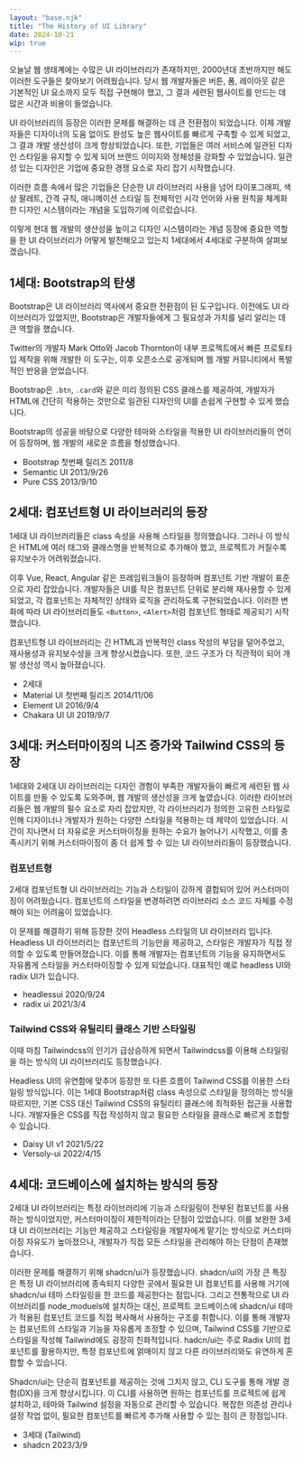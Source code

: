 ```yaml
---
layout: "base.njk"
title: "The History of UI Library"
date: 2024-10-21
wip: true
---
```


오늘날 웹 생태계에는 수많은 UI 라이브러리가 존재하지만, 2000년대 초반까지만 해도 이러한 도구들은 찾아보기 어려웠습니다.
당시 웹 개발자들은 버튼, 폼, 레이아웃 같은 기본적인 UI 요소까지 모두 직접 구현해야 했고, 그 결과 세련된 웹사이트를 만드는 데 많은 시간과 비용이 들었습니다.

UI 라이브러리의 등장은 이러한 문제를 해결하는 데 큰 전환점이 되었습니다.
이제 개발자들은 디자이너의 도움 없이도 완성도 높은 웹사이트를 빠르게 구축할 수 있게 되었고, 그 결과 개발 생산성이 크게 향상되었습니다.
또한, 기업들은 여러 서비스에 일관된 디자인 스타일을 유지할 수 있게 되어 브랜드 이미지와 정체성을 강화할 수 있었습니다. 일관성 있는 디자인은 기업에 중요한 경쟁 요소로 자리 잡기 시작했습니다.

이러한 흐름 속에서 많은 기업들은 단순한 UI 라이브러리 사용을 넘어 타이포그래피, 색상 팔레트, 간격 규칙, 애니메이션 스타일 등 전체적인 시각 언어와 사용 원칙을 체계화한 디자인 시스템이라는 개념을 도입하기에 이르렀습니다.

이렇게 현대 웹 개발의 생산성을 높이고 디자인 시스템이라는 개념 등장에 중요한 역할을 한 UI 라이브러리가 어떻게 발전해오고 있는지 1세대에서 4세대로 구분하여 살펴보겠습니다.

## 1세대: Bootstrap의 탄생

Bootstrap은 UI 라이브러리 역사에서 중요한 전환점이 된 도구입니다. 이전에도 UI 라이브러리가 있었지만, Bootstrap은 개발자들에게 그 필요성과 가치를 널리 알리는 데 큰 역할을 했습니다.

Twitter의 개발자 Mark Otto와 Jacob Thornton이 내부 프로젝트에서 빠른 프로토타입 제작을 위해 개발한 이 도구는, 이후 오픈소스로 공개되며 웹 개발 커뮤니티에서 폭발적인 반응을 얻었습니다.

Bootstrap은 `.btn`, `.card`와 같은 미리 정의된 CSS 클래스를 제공하여, 개발자가 HTML에 간단히 적용하는 것만으로 일관된 디자인의 UI를 손쉽게 구현할 수 있게 했습니다.

Bootstrap의 성공을 바탕으로 다양한 테마와 스타일을 적용한 UI 라이브러리들이 연이어 등장하며, 웹 개발의 새로운 흐름을 형성했습니다.

- Bootstrap 첫번째 릴리즈 2011/8
- Semantic UI 2013/9/26
- Pure CSS 2013/9/10

## 2세대: 컴포넌트형 UI 라이브러리의 등장

1세대 UI 라이브러리들은 class 속성을 사용해 스타일을 정의했습니다. 그러나 이 방식은 HTML에 여러 태그와 클래스명을 반복적으로 추가해야 했고, 프로젝트가 커질수록 유지보수가 어려워졌습니다.

이후 Vue, React, Angular 같은 프레임워크들이 등장하며 컴포넌트 기반 개발이 표준으로 자리 잡았습니다. 개발자들은 UI를 작은 컴포넌트 단위로 분리해 재사용할 수 있게 되었고, 각 컴포넌트는 자체적인 상태와 로직을 관리하도록 구현되었습니다. 이러한 변화에 따라 UI 라이브러리들도 `<Button>`, `<Alert>`처럼 컴포넌트 형태로 제공되기 시작했습니다.

컴포넌트형 UI 라이브러리는 긴 HTML과 반복적인 class 작성의 부담을 덜어주었고, 재사용성과 유지보수성을 크게 향상시켰습니다. 또한, 코드 구조가 더 직관적이 되어 개발 생산성 역시 높아졌습니다.

- 2세대
- Material UI 첫번째 릴리즈 2014/11/06
- Element UI 2016/9/4
- Chakara UI UI 2019/9/7

## 3세대: 커스터마이징의 니즈 증가와 Tailwind CSS의 등장

1세대와 2세대 UI 라이브러리는 디자인 경험이 부족한 개발자들이 빠르게 세련된 웹 사이트를 만들 수 있도록 도와주며, 웹 개발의 생산성을 크게 높였습니다. 이러한 라이브러리들은 웹 개발의 필수 요소로 자리 잡았지만, 각 라이브러리가 정의한 고유한 스타일로 인해 디자이너나 개발자가 원하는 다양한 스타일을 적용하는 데 제약이 있었습니다. 시간이 지나면서 더 자유로운 커스터마이징을 원하는 수요가 늘어나기 시작했고, 이를 충족시키기 위해 커스터마이징이 좀 더 쉽게 할 수 있는 UI 라이브러리들이 등장했습니다.

### 컴포넌트형

2세대 컴포넌트형 UI 라이브러리는 기능과 스타일이 강하게 결합되어 있어 커스터마이징이 어려웠습니다. 컴포넌트의 스타일을 변경하려면 라이브러리 소스 코드 자체를 수정해야 되는 어려움이 있었습니다.

이 문제를 해결하기 위해 등장한 것이 Headless 스타일의 UI 라이브러리 입니다. Headless UI 라이브러리는 컴포넌트의 기능만을 제공하고, 스타일은 개발자가 직접 정의할 수 있도록 만들어졌습니다. 이를 통해 개발자는 컴포넌트의 기능을 유지하면서도 자유롭게 스타일을 커스터마이징할 수 있게 되었습니다. 대표적인 예로 headless UI와 radix UI가 있습니다.

- headlessui 2020/9/24
- radix ui  2021/3/4

### Tailwind CSS와 유틸리티 클래스 기반 스타일링

이때 마침 Tailwindcss의 인기가 급상승하게 되면서 Tailwindcss를 이용해 스타일링을 하는 방식의 UI 라이브러리도 등장했습니다.

Headless UI의 유연함에 맞추어 등장한 또 다른 흐름이 Tailwind CSS를 이용한 스타일링 방식입니다. 이는 1세대 Bootstrap처럼 class 속성으로 스타일을 정의하는 방식을 따르지만, 기본 CSS 대신 Tailwind CSS의 유틸리티 클래스에 최적화된 접근을 사용합니다. 개발자들은 CSS를 직접 작성하지 않고 필요한 스타일을 클래스로 빠르게 조합할 수 있습니다.

- Daisy UI v1 2021/5/22
- Versoly-ui 2022/4/15

## 4세대: 코드베이스에 설치하는 방식의 등장

2세대 UI 라이브러리는 특정 라이브러리에 기능과 스타일링이 전부된 컴포넌트를 사용하는 방식이었지만, 커스터마이징이 제한적이라는 단점이 있었습니다. 이를 보완한 3세대 UI 라이브러리는 기능만 제공하고 스타일링을 개발자에게 맡기는 방식으로 커스터마이징 자유도가 높아졌으나, 개발자가 직접 모든 스타일을 관리해야 하는 단점이 존재했습니다.

이러한 문제를 해결하기 위해 shadcn/ui가 등장했습니다. shadcn/ui의 가장 큰 특징은 특정 UI 라이브러리에 종속되지 다양한 곳에서 필요한 UI 컴포넌트를 사용해 거기에 shadcn/ui 테마 스타일링을 한 코드를 제공한다는 점입니다. 그리고 전통적으로 UI 라이브러리를 node_moduels에 설치하는 대신, 프로젝트 코드베이스에 shadcn/ui 테마가 적용된 컴포넌트 코드를 직접 복사해서 사용하는 구조를 취합니다. 이를 통해 개발자는 컴포넌트의 스타일과 기능을 자유롭게 조정할 수 있으며, Tailwind CSS를 기반으로 스타일을 작성해 Tailwind에도 굉장히 친화적입니다.
hadcn/ui는 주로 Radix UI의 컴포넌트를 활용하지만, 특정 컴포넌트에 얽매이지 않고 다른 라이브러리와도 유연하게 혼합할 수 있습니다.

Shadcn/ui는 단순히 컴포넌트를 제공하는 것에 그치지 않고, CLI 도구를 통해 개발 경험(DX)을 크게 향상시킵니다. 이 CLI를 사용하면 원하는 컴포넌트를 프로젝트에 쉽게 설치하고, 테마와 Tailwind 설정을 자동으로 관리할 수 있습니다. 복잡한 의존성 관리나 설정 작업 없이, 필요한 컴포넌트를 빠르게 추가해 사용할 수 있는 점이 큰 장점입니다.

- 3세대 (Tailwind)
- shadcn 2023/3/9